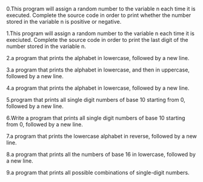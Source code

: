 0.This program will assign a random number to the variable n each time it is executed. Complete the source code in order to print whether the number stored in the variable n is positive or negative.

1.This program will assign a random number to the variable n each time it is execiuted. Complete the source code in order to print the last digit of the number stored in the variable n.

2.a program that prints the alphabet in lowercase, followed by a new line.

3.a program that prints the alphabet in lowercase, and then in uppercase, followed by a new line.

4.a program that prints the alphabet in lowercase, followed by a new line.

5.program that prints all single digit numbers of base 10 starting from 0, followed by a new line.

6.Write a program that prints all single digit numbers of base 10 starting from 0, followed by a new line.

7.a program that prints the lowercase alphabet in reverse, followed by a new line.

8.a program that prints all the numbers of base 16 in lowercase, followed by a new line.

9.a program that prints all possible combinations of single-digit numbers.
